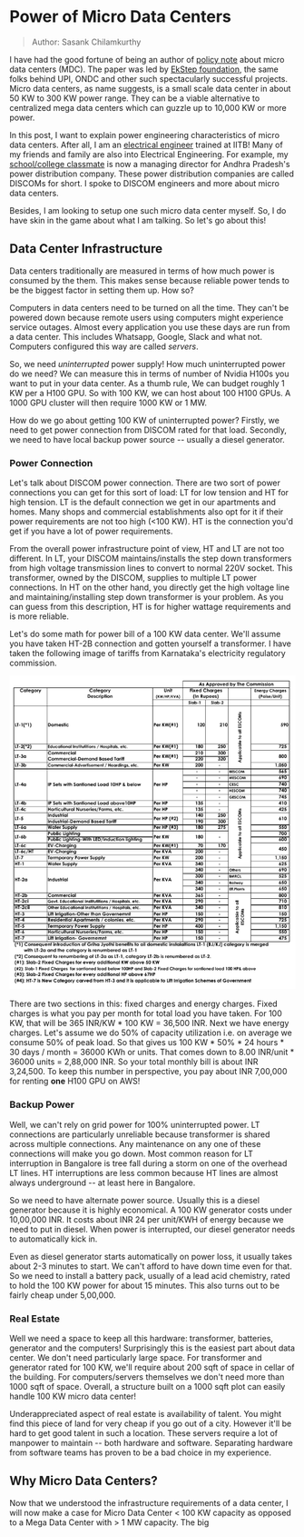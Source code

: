 # Power of Micro Data Centers

> Author: Sasank Chilamkurthy

I have had the good fortune of being an author of [policy note](https://pplus.ai/micromega) about micro data centers (MDC). The paper was led by [EkStep foundation](https://peopleplus.ai/occ), the same folks behind UPI, ONDC and other such spectacularly successful projects. Micro data centers, as name suggests, is a small scale data center in about 50 KW to 300 KW power range. They can be a viable alternative to centralized mega data centers which can guzzle up to 10,000 KW or more power.

In this post, I want to explain power engineering characteristics of micro data centers. After all, I am an [electrical engineer](https://chsasank.com/what-I-learnt-at-iit-bombay.html) trained at IITB! Many of my friends and family are also into Electrical Engineering. For example, my [school/college classmate](https://twitter.com/prudhvitej157) is now a managing director for Andhra Pradesh's power distribution company. These power distribution companies are called DISCOMs for short. I spoke to DISCOM engineers and more about micro data centers.

Besides, I am looking to setup one such micro data center myself. So, I do have skin in the game about what I am talking. So let's go about this!

## Data Center Infrastructure

Data centers traditionally are measured in terms of how much power is consumed by the them. This makes sense because reliable power tends to be the biggest factor in setting them up. How so?

Computers in data centers need to be turned on all the time. They can't be powered down because remote users using computers might experience service outages. Almost every application you use these days are run from a data center. This includes Whatsapp, Google, Slack and what not. Computers configured this way are called *servers*.

So, we need *uninterrupted* power supply! How much uninterrupted power do we need? We can measure this in terms of number of Nvidia H100s you want to put in your data center. As a thumb rule, We can budget roughly 1 KW per a H100 GPU. So with 100 KW, we can host about 100 H100 GPUs. A 1000 GPU cluster will then require 1000 KW or 1 MW.

How do we go about getting 100 KW of uninterrupted power? Firstly, we need to get power connection from DISCOM rated for that load. Secondly, we need to have local backup power source -- usually a diesel generator.

### Power Connection

Let's talk about DISCOM power connection. There are two sort of power connections you can get for this sort of load: LT for low tension and HT for high tension. LT is the default connection we get in our apartments and homes. Many shops and commercial establishments also opt for it if their power requirements are not too high (<100 KW). HT is the connection you'd get if you have a lot of power requirements.

From the overall power infrastructure point of view, HT and LT are not too different. In LT, your DISCOM maintains/installs the step down transformers from high voltage transmission lines to convert to normal 220V socket. This transformer, owned by the DISCOM, supplies to multiple LT power connections. In HT on the other hand, you directly get the high voltage line and maintaining/installing step down transformer is your problem. As you can guess from this description, HT is for higher wattage requirements and is more reliable.

Let's do some math for power bill of a 100 KW data center. We'll assume you have taken HT-2B connection and gotten yourself a transformer. I have taken the following image of tariffs from Karnataka's electricity regulatory commission. 

![Karnataka Power Costs](/_static/blog/kerc_power_tariff.png)

There are two sections in this: fixed charges and energy charges. Fixed charges is what you pay per month for total load you have taken. For 100 KW, that will be 365 INR/KW * 100 KW = 36,500 INR. Next we have energy charges. Let's assume we do 50% of capacity utilization i.e. on average we consume 50% of peak load. So that gives us 100 KW * 50% * 24 hours * 30 days / month = 36000 KWh or units. That comes down to 8.00 INR/unit * 36000 units = 2,88,000 INR. So your total monthly bill is about INR 3,24,500. To keep this number in perspective, you pay about INR 7,00,000 for renting **one** H100 GPU on AWS!

### Backup Power

Well, we can't rely on grid power for 100% uninterrupted power. LT connections are particularly unreliable because transformer is shared across multiple connections. Any maintenance on any one of these connections will make you go down. Most common reason for LT interruption in Bangalore is tree fall during a storm on one of the overhead LT lines. HT interruptions are less common because HT lines are almost always underground -- at least here in Bangalore.

So we need to have alternate power source. Usually this is a diesel generator because it is highly economical. A 100 KW generator costs under 10,00,000 INR. It costs about INR 24 per unit/KWH of energy because we need to put in diesel. When power is interrupted, our diesel generator needs to automatically kick in.

Even as diesel generator starts automatically on power loss, it usually takes about 2-3 minutes to start. We can't afford to have down time even for that. So we need to install a battery pack, usually of a lead acid chemistry, rated to hold the 100 KW power for about 15 minutes. This also turns out to be fairly cheap under 5,00,000.

### Real Estate

Well we need a space to keep all this hardware: transformer, batteries, generator and the computers! Surprisingly this is the easiest part about data center. We don't need particularly large space. For transformer and generator rated for 100 KW, we'll require about 200 sqft of space in cellar of the building. For computers/servers themselves we don't need more than 1000 sqft of space. Overall, a structure built on a 1000 sqft plot can easily handle 100 KW micro data center!

Underappreciated aspect of real estate is availability of talent. You might find this piece of land for very cheap if you go out of a city. However it'll be hard to get good talent in such a location. These servers require a lot of manpower to maintain -- both hardware and software. Separating hardware from software teams has proven to be a bad choice in my experience.

## Why Micro Data Centers?

Now that we understood the infrastructure requirements of a data center, I will now make a case for Micro Data Center < 100 KW capacity as opposed to a Mega Data Center with > 1 MW capacity. The big